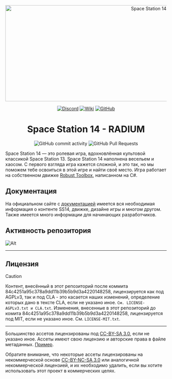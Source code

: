 <p align="center"> <img alt="Space Station 14" width="880" height="300" src="https://raw.githubusercontent.com/space-wizards/asset-dump/de329a7898bb716b9d5ba9a0cd07f38e61f1ed05/github-logo.svg" /></p>

<div class="header" align="center">
    
[![Discord](https://img.shields.io/discord/831352358520725506?label=Discord&logo=discord&logoColor=white)](https://discord.gg/H6bjbKPXfM)
[![Wiki](https://img.shields.io/badge/Wiki-SS14%20RADIUM-blue)](https://radium-station.space)
[![GitHub](https://img.shields.io/github/stars/Cybersun-Industries/space-station-14?style=social)](https://github.com/Cybersun-Industries/space-station-14)

# Space Station 14 - RADIUM

![GitHub commit activity](https://img.shields.io/github/commit-activity/y/Cybersun-Industries/space-station-14)
![GitHub Pull Requests](https://img.shields.io/github/issues-pr-closed/Cybersun-Industries/space-station-14)
</div>

Space Station 14 — это ролевая игра, вдохновлённая культовой классикой Space Station 13. Space Station 14 наполнена весельем и хаосом. С первого взгляда игра кажется сложной, и это так, но мы поможем тебе освоиться в этой игре и найти своё место. Игра работает на собственном движке [Robust Toolbox](https://github.com/space-wizards/RobustToolbox), написанном на C#.

## Документация

На официальном сайте с [документацией](https://docs.spacestation14.io/) имеется вся необходимая информация о контенте SS14, движке, дизайне игры и многом другом. Также имеется много информации для начинающих разработчиков.

## Активность репозитория

![Alt](https://repobeats.axiom.co/api/embed/9ea720aed235a179ff65601f1fcd03924681c2be.svg "Repobeats analytics image")

---

## Лицензия

>[!CAUTION]
>
> Контент, внесённый в этот репозиторий после коммита 84c4251a95c378a9dd11b39b5b9d3a4220148258, лицензируется как под AGPLv3, так и под CLA - это касается наших изменений, определение которых дано в тексте CLA, если не указано иное. ```См. LICENSE-AGPLv3.txt и CLA.txt```. Изменения, внесенные в этот репозиторий до комита 84c4251a95c378a9dd11b39b5b9d3a4220148258, лицензируется под MIT, если не указано иное. См. ```LICENSE-MIT.txt```.

---
Большинство ассетов лицензированы под [CC-BY-SA 3.0](https://creativecommons.org/licenses/by-sa/3.0/), если не указано иное. Ассеты имеют свою лицензию и авторские права в файле метаданных. [Пример](https://github.com/space-syndicate/space-station-14/blob/master/Resources/Textures/Objects/Tools/crowbar.rsi/meta.json).

Обратите внимание, что некоторые ассеты лицензированы на некоммерческой основе [CC-BY-NC-SA 3.0](https://creativecommons.org/licenses/by-nc-sa/3.0/) или аналогичной некоммерческой лицензией, и их необходимо удалить, если вы хотите использовать этот проект в коммерческих целях.
